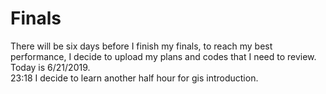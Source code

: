 # Finals
There will be six days before I  finish my finals, to reach my best performance, I decide to upload my plans and codes that I need to review.
<br/>Today is 6/21/2019.
 <br/>23:18  I decide to learn another half hour for gis introduction.
